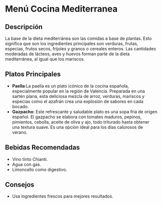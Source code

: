 # Menú Cocina Mediterranea

## Descripción
La base de la dieta mediterránea son las comidas a base de plantas. Esto significa que son los ingredientes principales son verduras, frutas, especias, frutos secos, frijoles y granos o cereales enteros. Las cantidades moderadas de lácteos, aves y huevos forman parte de la dieta mediterránea, al igual que los mariscos.

## Platos Principales
- **Paella**:La paella es un plato icónico de la cocina española, especialmente popular en la región de Valencia. Preparada en una sartén plana, esta deliciosa mezcla de arroz, verduras, mariscos y especias como el azafrán crea una explosión de sabores en cada bocado.
- **Gazpacho**: Este refrescante y saludable plato es una sopa fría de origen español. El gazpacho se elabora con tomates maduros, pepinos, pimientos, cebolla, aceite de oliva y ajo, todo triturado hasta obtener una textura suave. Es una opción ideal para los días calurosos de verano.

## Bebidas Recomendadas
- Vino tinto Chianti.
- Agua con gas.
- Limoncello como digestivo.
​
## Consejos
- Usa ingredientes frescos para mejores resultados.



